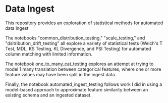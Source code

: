# Data Ingest

This repository provides an exploration of statistical methods for automated data ingest

The notebooks "common_distribution_testing," "scale_testing," and "dsitribution_drift_testing" all explore a variety of statistical tests (Welch's T Test, MDL, KS Testing, KL Divergence, and PSI Testing) for automated column matching with limited information. 

The notebook one_to_many_cat_testing explores an attempt at trying to model 1:many translation between categorical features, where one or more feature values may have been split in the ingest data.

Finally, the notebook automated_ingest_testing follows work I did in using a model-based approach to approximate feature similarity between an existing schema and an ingested dataset. 
